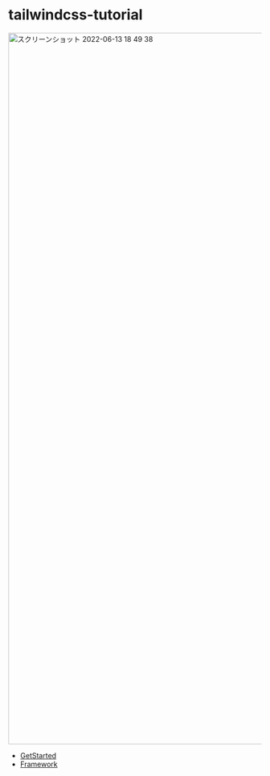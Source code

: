 # tailwindcss-tutorial
<img width="1414" alt="スクリーンショット 2022-06-13 18 49 38" src="https://user-images.githubusercontent.com/39507718/173328052-2accad09-c0ea-4f08-8582-ca38c572ff1c.png">

- [GetStarted](https://tailwindcss.com/docs/installation)
- [Framework](https://tailwindcss.com/docs/installation/framework-guides)
